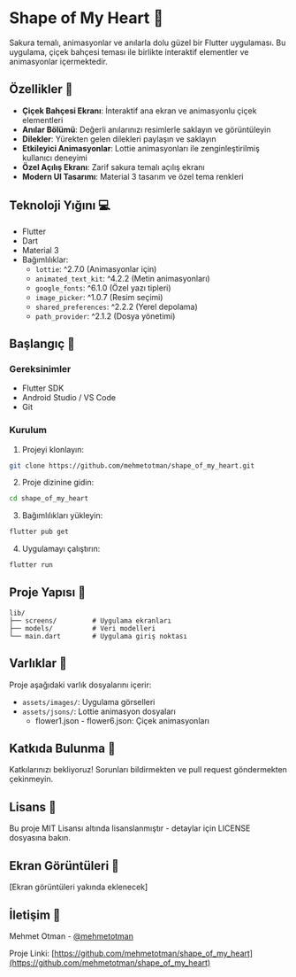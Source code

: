 # Shape of My Heart 🌸

Sakura temalı, animasyonlar ve anılarla dolu güzel bir Flutter uygulaması. Bu uygulama, çiçek bahçesi teması ile birlikte interaktif elementler ve animasyonlar içermektedir.

## Özellikler 🌟

- **Çiçek Bahçesi Ekranı**: İnteraktif ana ekran ve animasyonlu çiçek elementleri
- **Anılar Bölümü**: Değerli anılarınızı resimlerle saklayın ve görüntüleyin
- **Dilekler**: Yürekten gelen dilekleri paylaşın ve saklayın
- **Etkileyici Animasyonlar**: Lottie animasyonları ile zenginleştirilmiş kullanıcı deneyimi
- **Özel Açılış Ekranı**: Zarif sakura temalı açılış ekranı
- **Modern UI Tasarımı**: Material 3 tasarım ve özel tema renkleri

## Teknoloji Yığını 💻

- Flutter
- Dart
- Material 3
- Bağımlılıklar:
  - `lottie`: ^2.7.0 (Animasyonlar için)
  - `animated_text_kit`: ^4.2.2 (Metin animasyonları)
  - `google_fonts`: ^6.1.0 (Özel yazı tipleri)
  - `image_picker`: ^1.0.7 (Resim seçimi)
  - `shared_preferences`: ^2.2.2 (Yerel depolama)
  - `path_provider`: ^2.1.2 (Dosya yönetimi)

## Başlangıç 🚀

### Gereksinimler

- Flutter SDK
- Android Studio / VS Code
- Git

### Kurulum

1. Projeyi klonlayın:
```bash
git clone https://github.com/mehmetotman/shape_of_my_heart.git
```

2. Proje dizinine gidin:
```bash
cd shape_of_my_heart
```

3. Bağımlılıkları yükleyin:
```bash
flutter pub get
```

4. Uygulamayı çalıştırın:
```bash
flutter run
```

## Proje Yapısı 📁

```
lib/
├── screens/         # Uygulama ekranları
├── models/          # Veri modelleri
└── main.dart        # Uygulama giriş noktası
```

## Varlıklar 🎨

Proje aşağıdaki varlık dosyalarını içerir:
- `assets/images/`: Uygulama görselleri
- `assets/jsons/`: Lottie animasyon dosyaları
  - flower1.json - flower6.json: Çiçek animasyonları

## Katkıda Bulunma 🤝

Katkılarınızı bekliyoruz! Sorunları bildirmekten ve pull request göndermekten çekinmeyin.

## Lisans 📝

Bu proje MIT Lisansı altında lisanslanmıştır - detaylar için LICENSE dosyasına bakın.

## Ekran Görüntüleri 📱

[Ekran görüntüleri yakında eklenecek]

## İletişim 📧

Mehmet Otman - [@mehmetotman](https://github.com/mehmetotman)

Proje Linki: [https://github.com/mehmetotman/shape_of_my_heart](https://github.com/mehmetotman/shape_of_my_heart)
